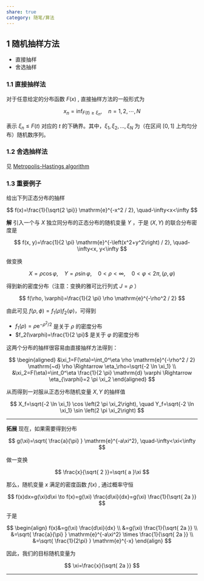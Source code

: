 ```yaml
---
share: true
category: 随笔/算法
---
```


## 1 随机抽样方法

- 直接抽样
- 舍选抽样

### 1.1 直接抽样法

对于任意给定的分布函数 $F(x)$ , 直接抽样方法的一般形式为

$$
x_n=\inf _{F(t) \geqslant \xi_n}, \quad n=1,2, \cdots, N
$$

表示 $\xi_{n}\leq F(t)$ 对应的 $t$ 的下确界。其中，$\xi_{1},\xi_{2},\dots,\xi_{N}$ 为（在区间 $[0,1]$ 上均匀分布）随机数序列。

### 1.2 舍选抽样法

见 [Metropolis-Hastings algorithm](Metropolis-Hastings%20algorithm.md)

### 1.3 重要例子

给出下列正态分布的抽样

$$
f(x)=\frac{1}{\sqrt{2 \pi}} \mathrm{e}^{-x^2 / 2}, \quad-\infty<x<\infty
$$

**解** 引入一个与 $X$ 独立同分布的正态分布的随机变量 $Y$ ，于是 $(X,Y)$ 的联合分布密度是

$$
f(x, y)=\frac{1}{2 \pi} \mathrm{e}^{-\left(x^2+y^2\right) / 2}, \quad-\infty<x, y<\infty
$$

做变换

$$
X=\rho \cos \varphi, \quad Y=\rho \sin \varphi, \quad 0<\rho<\infty, \quad 0<\varphi<2 \pi,(\rho, \varphi)
$$

得到新的密度分布（注意：变换的雅可比行列式 $J=\rho$ ）

$$
f(\rho, \varphi)=\frac{1}{2 \pi} \rho \mathrm{e}^{-\rho^2 / 2}
$$

由此可见 $f(\rho,\phi)=f_{1}(\rho)f_{2}(\varphi)$，可得到

- $f_1(\rho)=\rho \mathrm{e}^{-\rho ^2 /2}$ 是关于 $\rho$ 的密度分布
- $f_2(\varphi)=\frac{1}{2 \pi}$ 是关于 $\varphi$ 的密度分布

这两个分布的抽样很容易由直接抽样方法得到：

$$
\begin{aligned}
&\xi_1=F(\eta)=\int_0^\eta \rho \mathrm{e}^{-\rho^2 / 2} \mathrm{~d} \rho \Rightarrow \eta_\rho=\sqrt{-2 \ln \xi_1} \\
&\xi_2=F(\eta)=\int_0^\eta \frac{1}{2 \pi} \mathrm{d} \varphi \Rightarrow \eta_{\varphi}=2 \pi \xi_2
\end{aligned}
$$

从而得到一对服从正态分布随机变量 $X,Y$ 的抽样值

$$
X_f=\sqrt{-2 \ln \xi_1} \cos \left(2 \pi \xi_2\right), \quad Y_f=\sqrt{-2 \ln \xi_1} \sin \left(2 \pi \xi_2\right)
$$

---
**拓展** 现在，如果需要得到分布

$$
g(\xi)=\sqrt{ \frac{a}{\pi} } \mathrm{e}^{-a\xi^2}, \quad-\infty<\xi<\infty
$$

做一变换

$$
\frac{x}{\sqrt{ 2 }}=\sqrt{ a }\xi
$$

那么，随机变量 $x$ 满足的密度函数 $f(x)$ , 通过概率守恒

$$
f(x)dx=g(\xi)d\xi \to f(x)=g(\xi) \frac{d\xi}{dx}=g(\xi) \frac{1}{\sqrt{ 2a }}
$$

于是

$$
\begin{align}
f(x)&=g(\xi) \frac{d\xi}{dx} \\
&=g(\xi) \frac{1}{\sqrt{ 2a }} \\
&=\sqrt{ \frac{a}{\pi} } \mathrm{e}^{-a\xi^2} \times \frac{1}{\sqrt{ 2a }} \\
&=\sqrt{ \frac{1}{2\pi} } \mathrm{e}^{-x}
\end{align}
$$

因此，我们的目标随机变量为

$$
\xi=\frac{x}{\sqrt{ 2a }}
$$

---

